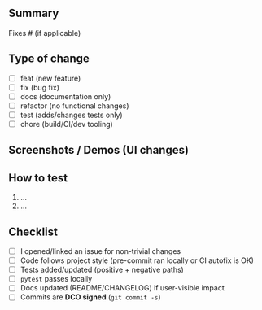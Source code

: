 ## Summary
<!-- What does this PR change and why? Link to issues. -->

Fixes #<issue-id> (if applicable)

## Type of change
- [ ] feat (new feature)
- [ ] fix (bug fix)
- [ ] docs (documentation only)
- [ ] refactor (no functional changes)
- [ ] test (adds/changes tests only)
- [ ] chore (build/CI/dev tooling)

## Screenshots / Demos (UI changes)
<!-- Attach images/GIFs if the UI changed. -->

## How to test
1. …
2. …

## Checklist
- [ ] I opened/linked an issue for non-trivial changes
- [ ] Code follows project style (pre-commit ran locally or CI autofix is OK)
- [ ] Tests added/updated (positive + negative paths)
- [ ] `pytest` passes locally
- [ ] Docs updated (README/CHANGELOG) if user-visible impact
- [ ] Commits are **DCO signed** (`git commit -s`)
